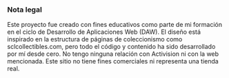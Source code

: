 ### Nota legal

Este proyecto fue creado con fines educativos como parte de mi formación en el ciclo de Desarrollo de Aplicaciones Web (DAW). El diseño está inspirado en la estructura de páginas de coleccionismo como sclcollectibles.com, pero todo el código y contenido ha sido desarrollado por mí desde cero. No tengo ninguna relación con Activision ni con la web mencionada. Este sitio no tiene fines comerciales ni representa una tienda real.
